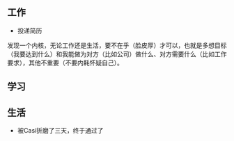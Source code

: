 ## 工作
- 投递简历

发现一个内核，无论工作还是生活，要不在乎（脸皮厚）才可以，也就是多想目标（我要达到什么）和我能做为对方（比如公司）做什么、对方需要什么（比如工作要求），其他不重要（不要内耗怀疑自己）。

## 学习

## 生活
- 被Casi折磨了三天，终于通过了

